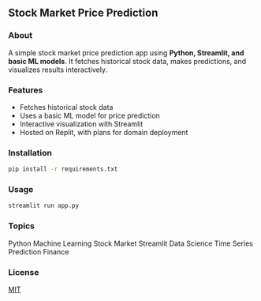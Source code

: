 ## Stock Market Price Prediction

### About
A simple stock market price prediction app using **Python, Streamlit, and basic ML models**. It fetches historical stock data, makes predictions, and visualizes results interactively.

### Features
- Fetches historical stock data  
- Uses a basic ML model for price prediction  
- Interactive visualization with Streamlit  
- Hosted on Replit, with plans for domain deployment  

### Installation
```bash
pip install -r requirements.txt
```

### Usage
```bash
streamlit run app.py
```

### Topics
Python Machine Learning Stock Market Streamlit Data Science Time Series Prediction Finance

### License
[MIT](LICENSE)
